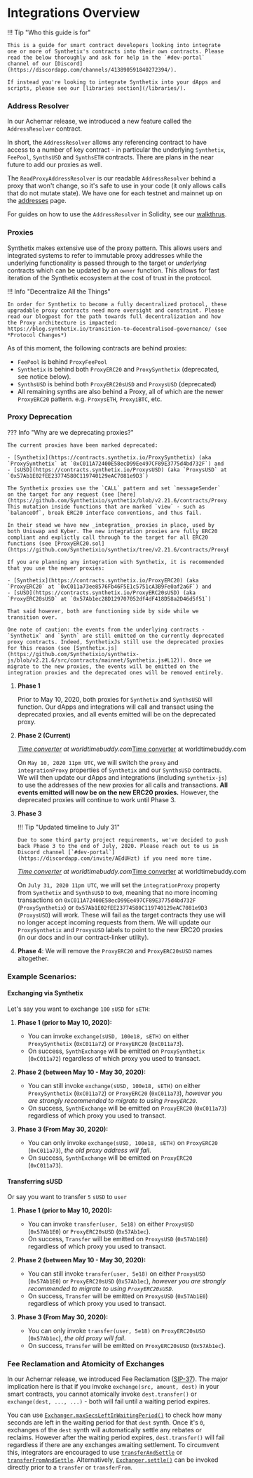 # Integrations Overview

!!! Tip "Who this guide is for"

    This is a guide for smart contract developers looking into integrate one or more of Synthetix's contracts into their own contracts. Please read the below thoroughly and ask for help in the `#dev-portal` channel of our [Discord](https://discordapp.com/channels/413890591840272394/).

    If instead you're looking to integrate Synthetix into your dApps and scripts, please see our [libraries section](/libraries/).


### Address Resolver

In our Achernar release, we introduced a new feature called the `AddressResolver` contract.

In short, the `AddressResolver` allows any referencing contract to have access to a number of key contract - in particular the underlying `Synthetix`, `FeePool`, `SynthsUSD` and `SynthsETH` contracts. There are plans in the near future to add our proxies as well.

The `ReadProxyAddressResolver` is our readable `AddressResolver` behind a proxy that won't change, so it's safe to use in your code (it only allows calls that do not mutate state). We have one for each testnet and mainnet up on the [addresses](../addresses.md) page.

For guides on how to use the `AddressResolver` in Solidity, see our [walkthrus](/contracts/walkthrus/trading/#exchanging-in-solidity).

### Proxies

Synthetix makes extensive use of the proxy pattern. This allows users and integrated systems to refer to immutable proxy addresses while the underlying functionality is passed through to the target or _underlying_ contracts which can be updated by an `owner` function. This allows for fast iteration of the Synthetix ecosystem at the cost of trust in the protocol.

!!! Info "Decentralize All the Things"

    In order for Synthetix to become a fully decentralized protocol, these upgradable proxy contracts need more oversight and constraint. Please read our blogpost for the path towards full decentralization and how the Proxy architecture is impacted: https://blog.synthetix.io/transition-to-decentralised-governance/ (see *Protocol Changes*)

As of this moment, the following contracts are behind proxies:

- `FeePool` is behind `ProxyFeePool`
- `Synthetix` is behind both `ProxyERC20` and `ProxySynthetix` (deprecated, see notice below).
- `SynthsUSD` is behind both `ProxyERC20sUSD` and `ProxysUSD` (deprecated)
- All remaining synths are also behind a Proxy, all of which are the newer `ProxyERC20` pattern. e.g. `ProxysETH`, `ProxyiBTC`, etc.

### Proxy Deprecation

??? Info "Why are we deprecating proxies?"

    The current proxies have been marked deprecated:

    - [Synthetix](https://contracts.synthetix.io/ProxySynthetix) (aka `ProxySynthetix` at `0xC011A72400E58ecD99Ee497CF89E3775d4bd732F`) and
    - [sUSD](https://contracts.synthetix.io/ProxysUSD) (aka `ProxysUSD` at `0x57Ab1E02fEE23774580C119740129eAC7081e9D3`)

    The Synthetix proxies use the `CALL` pattern and set `messageSender` on the target for any request (see [here](https://github.com/Synthetixio/synthetix/blob/v2.21.6/contracts/Proxy.sol#L75)). This mutation inside functions that are marked `view` - such as `balanceOf`, break ERC20 interface conventions, and thus fail.

    In their stead we have new _integration_ proxies in place, used by both Uniswap and Kyber. The new integration proxies are fully ERC20 compliant and explictly call through to the target for all ERC20 functions (see [ProxyERC20.sol](https://github.com/Synthetixio/synthetix/tree/v2.21.6/contracts/ProxyERC20.sol)).

    If you are planning any integration with Synthetix, it is recommended that you use the newer proxies:

    - [Synthetix](https://contracts.synthetix.io/ProxyERC20) (aka `ProxyERC20` at `0xC011a73ee8576Fb46F5E1c5751cA3B9Fe0af2a6F`) and
    - [sUSD](https://contracts.synthetix.io/ProxyERC20sUSD) (aka `ProxyERC20sUSD` at `0x57Ab1ec28D129707052df4dF418D58a2D46d5f51`)

    That said however, both are functioning side by side while we transition over.

    One note of caution: the events from the underlying contracts - `Synthetix` and `Synth` are still emitted on the currently deprecated proxy contracts. Indeed, SynthetixJs still use the deprecated proxies for this reason (see [Synthetix.js](https://github.com/Synthetixio/synthetix-js/blob/v2.21.6/src/contracts/mainnet/Synthetix.js#L12)). Once we migrate to the new proxies, the events will be emitted on the integration proxies and the deprecated ones will be removed entirely.

1.  **Phase 1**

    Prior to May 10, 2020, both proxies for `Synthetix` and `SynthsUSD` will function. Our dApps and integrations will call and transact using the deprecated proxies, and all events emitted will be on the deprecated proxy.

2.  **Phase 2 (Current)**

    <span class="wtb-ew-v1" style="width: 560px; display:inline-block"><script src="https://www.worldtimebuddy.com/event_widget.js?h=100&md=5/10/2020&mt=23.00&ml=0.50&sts=0&sln=0&wt=ew-ltc"></script><i><a target="_blank" href="https://www.worldtimebuddy.com/">Time converter</a> at worldtimebuddy.com</i><noscript><a href="https://www.worldtimebuddy.com/">Time converter</a> at worldtimebuddy.com</noscript><script>window[wtb_event_widgets.pop()].init()</script></span>

    On `May 10, 2020 11pm UTC`, we will switch the `proxy` and `integrationProxy` properties of `Synthetix` and our `SynthsUSD` contracts. We will then update our dApps and integrations (including `synthetix-js`) to use the addresses of the new proxies for all calls and transactions. **All events emitted will now be on the new ERC20 proxies.** However, the deprecated proxies will continue to work until Phase 3.

3.  **Phase 3**

    !!! Tip "Updated timeline to July 31"

        Due to some third party project requirements, we've decided to push back Phase 3 to the end of July, 2020. Please reach out to us in Discord channel [`#dev-portal`](https://discordapp.com/invite/AEdUHzt) if you need more time.

    <span class="wtb-ew-v1" style="width: 560px; display:inline-block"><script src="https://www.worldtimebuddy.com/event_widget.js?h=100&md=7/31/2020&mt=23.00&ml=0.50&sts=0&sln=0&wt=ew-ltc"></script><i><a target="_blank" href="https://www.worldtimebuddy.com/">Time converter</a> at worldtimebuddy.com</i><noscript><a href="https://www.worldtimebuddy.com/">Time converter</a> at worldtimebuddy.com</noscript><script>window[wtb_event_widgets.pop()].init()</script></span>


    On `July 31, 2020 11pm UTC`, we will set the `integrationProxy` property from `Synthetix` and `SynthsUSD` to `0x0`, meaning that no more incoming transactions on `0xC011A72400E58ecD99Ee497CF89E3775d4bd732F` (`ProxySynthetix`) or `0x57Ab1E02fEE23774580C119740129eAC7081e9D3` (`ProxysUSD`) will work. These will fail as the target contracts they use will no longer accept incoming requests from them. We will update our `ProxySynthetix` and `ProxysUSD` labels to point to the new ERC20 proxies (in our docs and in our contract-linker utility).

4.  **Phase 4**: We will remove the `ProxyERC20` and `ProxyERC20sUSD` names altogether.

### Example Scenarios:

#### Exchanging via Synthetix

Let's say you want to exchange `100` `sUSD` for `sETH`:

1.  **Phase 1 (prior to May 10, 2020):**

    - You can invoke `exchange(sUSD, 100e18, sETH)` on either `ProxySynthetix` (`0xC011a72`) or `ProxyERC20` (`0xC011a73`).
    - On success, `SynthExchange` will be emitted on `ProxySynthetix` (`0xC011a72`) regardless of which proxy you used to transact.

2.  **Phase 2 (between May 10 - May 30, 2020):**

    - You can still invoke `exchange(sUSD, 100e18, sETH)` on either `ProxySynthetix` (`0xC011a72`) or `ProxyERC20` (`0xC011a73`), _however you are strongly recommended to migrate to using `ProxyERC20`_.
    - On success, `SynthExchange` will be emitted on `ProxyERC20` (`0xC011a73`) regardless of which proxy you used to transact.

3.  **Phase 3 (From May 30, 2020):**

    - You can only invoke `exchange(sUSD, 100e18, sETH)` on `ProxyERC20` (`0xC011a73`), _the old proxy address will fail_.
    - On success, `SynthExchange` will be emitted on `ProxyERC20` (`0xC011a73`).

#### Transferring sUSD

Or say you want to transfer `5` `sUSD` to `user`

1.  **Phase 1 (prior to May 10, 2020):**

    - You can invoke `transfer(user, 5e18)` on either `ProxysUSD` (`0x57Ab1E0`) or `ProxyERC20sUSD` (`0x57Ab1ec`).
    - On success, `Transfer` will be emitted on `ProxysUSD` (`0x57Ab1E0`) regardless of which proxy you used to transact.

2.  **Phase 2 (between May 10 - May 30, 2020):**

    - You can still invoke `transfer(user, 5e18)` on either `ProxysUSD` (`0x57Ab1E0`) or `ProxyERC20sUSD` (`0x57Ab1ec`), _however you are strongly recommended to migrate to using `ProxyERC20sUSD`_.
    - On success, `Transfer` will be emitted on `ProxysUSD` (`0x57Ab1E0`) regardless of which proxy you used to transact.

3.  **Phase 3 (From May 30, 2020):**

    - You can only invoke `transfer(user, 5e18)` on `ProxyERC20sUSD` (`0x57Ab1ec`), _the old proxy will fail_.
    - On success, `Transfer` will be emitted on `ProxyERC20sUSD` (`0x57Ab1ec`).

### Fee Reclamation and Atomicity of Exchanges

In our Achernar release, we introduced Fee Reclamation ([SIP-37](https://sips.synthetix.io/sips/sip-37)). The major implication here is that if you invoke `exchange(src, amount, dest)` in your smart contracts, you cannot atomically invoke `dest.transfer()` or `exchange(dest, ..., ...)` - both will fail until a waiting period expires.

You can use [`Exchanger.maxSecsLeftInWaitingPeriod()`](/contracts/exchanger/#maxsecsleftinwaitingperiod) to check how many seconds are left in the waiting period for that `dest` synth. Once it's `0`, exchanges of the `dest` synth will automatically settle any rebates or reclaims. However after the waiting period expires, `dest.transfer()` will fail regardless if there are any exchanges awaiting settlement. To circumvent this, integrators are encouraged to use [`transferAndSettle`](/contracts/synth/#transferandsettle) or [`transferFromAndSettle`](/contracts/synth/#transferfromandsettle). Alternatively, [`Exchanger.settle()`](/contracts/exchanger#settle) can be invoked directly prior to a `transfer` or `transferFrom`.

